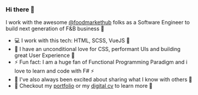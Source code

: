 ### Hi there 👋

I work with the awesome [@foodmarkethub](https://foodmarkethub.com/) folks as a Software Engineer to build next generation of F&B business 🍱

- :computer: I work with this tech: HTML, SCSS, VueJS 💚
- 🔭 I have an unconditional love for CSS, performant UIs and building great User Experience 🌃
- ⚡ Fun fact: I am a huge fan of Functional Programming Paradigm and i love to learn and code with F# ⚡️
- 🤝 I've also always been excited about sharing what I know with others 💎
- 📜 Checkout my [portfolio](https://zeshhaan.github.io/portfolio/) or my [digital cv](https://read.cv/zeeshan) to learn more 🍿

<!--
**zeshhaan/zeshhaan** is a ✨ _special_ ✨ repository because its `README.md` (this file) appears on your GitHub profile.

Here are some ideas to get you started:

- 🔭 I’m currently working on ...
- :globe_with_meridians:

- 👯 I’m looking to collaborate on ...
- 🤔 I’m looking for help with ...
- 💬 Ask me about ...
- 🤟 I enjoy coding in VueJS and am looking for an opportunity where I can get to work on it.
- 📫 How to reach me: ...
- 🌱 I’m currently learning [Vue 3](https://github.com/zeshhaan/learning-vue3) and NodeJS 
- 📜 Checkout my [portfolio](https://read.cv/zeeshan) to learn more
- ⚡ Fun fact: I am yearning to learn F# code.
- - 🤔 I’m looking for help with a NextJS project mapping data from a JSON file. Still figuring it out 😇
- 😄 Pronouns: ...
- ⚡ Fun fact: ...
-->
